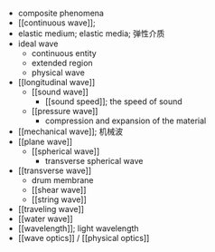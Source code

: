 - composite phenomena
- [[continuous wave]];
- elastic medium; elastic media; 弹性介质
- ideal wave
    - continuous entity
    - extended region
    - physical wave
- [[longitudinal wave]]
    - [[sound wave]]
        - [[sound speed]]; the speed of sound
    - [[pressure wave]]
        - compression and expansion of the material
- [[mechanical wave]]; 机械波
- [[plane wave]]
    - [[spherical wave]]
        - transverse spherical wave
- [[transverse wave]]
    - drum membrane
    - [[shear wave]]
    - [[string wave]]
- [[traveling wave]]
- [[water wave]]
- [[wavelength]]; light wavelength
- [[wave optics]] / [[physical optics]]
